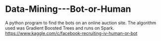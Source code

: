 # Data-Mining---Bot-or-Human
A python program to find the bots on an online auction site.
The algorithm used was Gradient Boosted Trees and runs on Spark.
https://www.kaggle.com/c/facebook-recruiting-iv-human-or-bot
